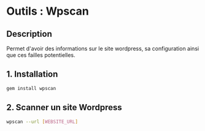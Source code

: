 # Outils : Wpscan

## Description

Permet d'avoir des informations sur le site wordpress, sa configuration ainsi que ces failles potentielles.

## 1. Installation

```bash
gem install wpscan
```

## 2. Scanner un site Wordpress

```bash
wpscan --url [WEBSITE_URL]
```
